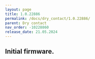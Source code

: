 ```yaml
---
layout: page
title: 1.0.22886
permalink: /docs/dry_contact/1.0.22886/
parent: Dry contact
nav_order: -10228860
release_date: 21.05.2024
---
```


## Initial firmware.
